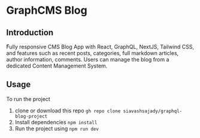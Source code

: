 # GraphCMS Blog

## Introduction

ّFully responsive CMS Blog App with React, GraphQL, NextJS, Tailwind CSS, and features such as recent posts, categories, full markdown articles, author information, comments. Users can manage the blog from a dedicated Content Management System.

## Usage

To run the project

1. clone or download this repo `gh repo clone siavashsajady/graphql-blog-project`
2. Install dependencies `npm install`
3. Run the project using `npm run dev`
